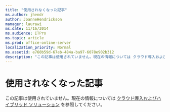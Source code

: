 ```yaml
---
title: "使用されなくなった記事"
ms.author: jhendr
author: JoanneHendrickson
manager: laurawi
ms.date: 11/16/2014
ms.audience: ITPro
ms.topic: article
ms.prod: office-online-server
localization_priority: Normal
ms.assetid: e760b59d-67eb-484a-ba97-6078e902b312
description: "この記事は使用されていません。現在の情報については クラウド導入およびハイブリッド ソリューション を参照してください。"
---
```


# 使用されなくなった記事

この記事は使用されていません。現在の情報については [クラウド導入およびハイブリッド ソリューション](cloud-adoption-and-hybrid-solutions.md) を参照してください。
  


